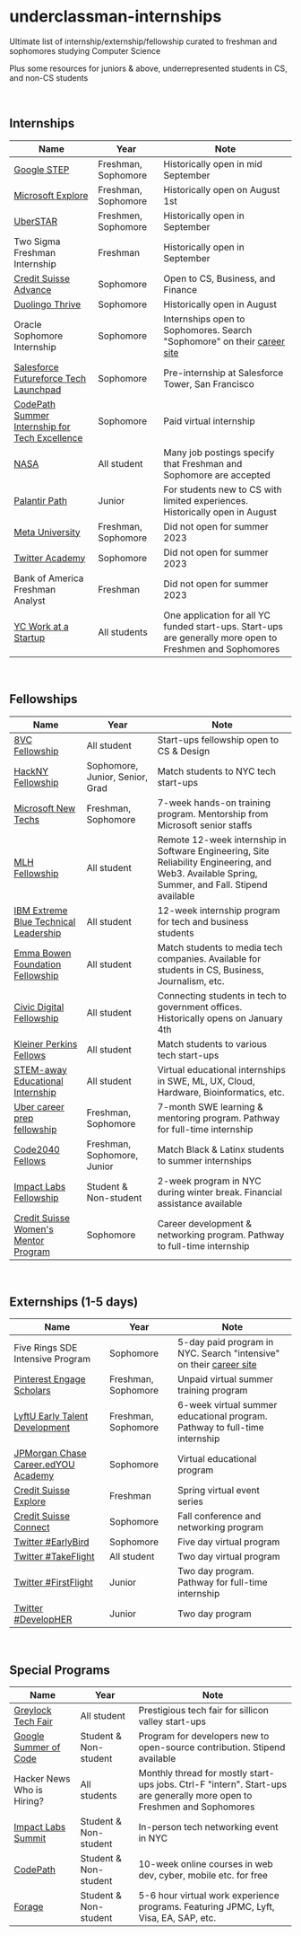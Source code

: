 # underclassman-internships 

Ultimate list of internship/externship/fellowship curated to freshman and sophomores studying Computer Science

Plus some resources for juniors & above, underrepresented students in CS, and non-CS students

<br/>

## Internships

| Name | Year | Note |
| ---- | ---- | ---- |
| [Google STEP](https://buildyourfuture.withgoogle.com/programs/step) | Freshman, Sophomore | Historically open in mid September |
| [Microsoft Explore](https://careers.microsoft.com/students/us/en/usexploremicrosoftprogram) | Freshman, Sophomore | Historically open on August 1st |
| [UberSTAR](https://www.uber.com/us/en/careers/teams/university/) | Freshmen, Sophomore | Historically open in September |
| Two Sigma Freshman Internship | Freshman | Historically open in September |
| [Credit Suisse Advance](https://www.credit-suisse.com/careers/en/students/internships.html) | Sophomore | Open to CS, Business, and Finance |
| [Duolingo Thrive](https://blog.duolingo.com/duolingo-thrive-intern-program/) | Sophomore | Historically open in August |
| Oracle Sophomore Internship | Sophomore | Internships open to Sophomores. Search "Sophomore" on their [career site](https://www.oracle.com/corporate/careers/students-grads/internships/) |
| [Salesforce Futureforce Tech Launchpad](https://info.codepath.org/futureforce-tech-launchpad-salesforce-and-codepath) | Sophomore | Pre-internship at Salesforce Tower, San Francisco |
| [CodePath Summer Internship for Tech Excellence](https://info.codepath.org/codepath-summer-internship-for-tech-excellence-site) | Sophomore | Paid virtual internship |
| [NASA](https://intern.nasa.gov/) | All student | Many job postings specify that Freshman and Sophomore are accepted | 
| [Palantir Path](https://www.palantir.com/careers/students/path/) | Junior | For students new to CS with limited experiences. Historically open in August |
| [Meta University](https://www.metacareers.com/careerprograms/pathways/metauniversity) | Freshman, Sophomore | Did not open for summer 2023 |
| [Twitter Academy](https://careers.twitter.com/en/early-career.html) | Sophomore | Did not open for summer 2023 |
| Bank of America Freshman Analyst | Freshman | Did not open for summer 2023 |
| [YC Work at a Startup](https://www.workatastartup.com/) | All students | One application for all YC funded start-ups. Start-ups are generally more open to Freshmen and Sophomores |

<br/>

## Fellowships

| Name | Year | Note |
| ---- | ---- | ---- |
| [8VC Fellowship](https://www.8vc.com/fellowships) | All student | Start-ups fellowship open to CS & Design |
| [HackNY Fellowship](https://hackny.org/fellows-program) | Sophomore, Junior, Senior, Grad | Match students to NYC tech start-ups |
| [Microsoft New Techs](https://newtechnologists.com/) | Freshman, Sophomore | 7-week hands-on training program. Mentorship from Microsoft senior staffs |
| [MLH Fellowship](https://fellowship.mlh.io/) | All student | Remote 12-week internship in Software Engineering, Site Reliability Engineering, and Web3. Available Spring, Summer, and Fall. Stipend available |
| [IBM Extreme Blue Technical Leadership](https://www.ibm.com/employment/extremeblue/index.html) | All student | 12-week internship program for tech and business students |
| [Emma Bowen Foundation Fellowship](https://www.emmabowenfoundation.org/apply) | All student | Match students to media tech companies. Available for students in CS, Business, Journalism, etc. | 
| [Civic Digital Fellowship](https://www.codingitforward.com/summer-fellowships) | All student | Connecting students in tech to government offices. Historically opens on January 4th |
| [Kleiner Perkins Fellows](https://fellows.kleinerperkins.com/) | All student | Match students to various tech start-ups |
| [STEM-away Educational Internship](https://stemaway.com/apply) | All student | Virtual educational internships in SWE, ML, UX, Cloud, Hardware, Bioinformatics, etc. |
| [Uber career prep fellowship](https://www.uber.com/us/en/careers/teams/university/) | Freshman, Sophomore | 7-month SWE learning & mentoring program. Pathway for full-time internship |
| [Code2040 Fellows](https://www.code2040.org/fellows-program) | Freshman, Sophomore, Junior | Match Black & Latinx students to summer internships |
| [Impact Labs Fellowship](https://www.impactlabs.io/fellowship) | Student & Non-student | 2-week program in NYC during winter break. Financial assistance available |
| [Credit Suisse Women's Mentor Program](https://www.credit-suisse.com/careers/en/students/internships.html) | Sophomore | Career development & networking program. Pathway to full-time internship |

<br/>

## Externships (1-5 days)

| Name | Year | Note |
| ---- | ---- | ---- |
| Five Rings SDE Intensive Program | Sophomore | 5-day paid program in NYC. Search "intensive" on their [career site](https://fiverings.avature.net/careers) |
| [Pinterest Engage Scholars](https://www.pinterestcareers.com/early-career/apprenticeship-development-programs/) | Freshman, Sophomore | Unpaid virtual summer training program |
| [LyftU Early Talent Development](https://www.lyft.com/careers/early-talent) | Freshman, Sophomore | 6-week virtual summer educational program. Pathway to full-time internship |
| [JPMorgan Chase Career.edYOU Academy](https://careers.jpmorgan.com/global/en/students/programs/career-edyou) | Sophomore | Virtual educational program |
| [Credit Suisse Explore](https://www.credit-suisse.com/careers/en/students/internships.html) | Freshman | Spring virtual event series |
| [Credit Suisse Connect](https://www.credit-suisse.com/careers/en/students/internships.html) | Sophomore | Fall conference and networking program |
| [Twitter #EarlyBird](https://careers.twitter.com/en/early-career.html) | Sophomore | Five day virtual program |
| [Twitter #TakeFlight](https://careers.twitter.com/en/early-career.html) | All student | Two day virtual program |
| [Twitter #FirstFlight](https://careers.twitter.com/en/early-career.html) | Junior | Two day program. Pathway for full-time internship |
| [Twitter #DevelopHER](https://careers.twitter.com/en/early-career.html) | Junior | Two day program |

<br/>

## Special Programs

| Name | Year | Note |
| ---- | ---- | ---- |
| [Greylock Tech Fair](https://greylock.com/university-programs/) | All student | Prestigious tech fair for sillicon valley start-ups |
| [Google Summer of Code](https://summerofcode.withgoogle.com/) | Student & Non-student | Program for developers new to open-source contribution. Stipend available |
| Hacker News Who is Hiring? | All students | Monthly thread for mostly start-ups jobs. Ctrl-F "intern". Start-ups are generally more open to Freshmen and Sophomores |
| [Impact Labs Summit](https://www.impactlabs.io/summit) | Student & Non-student | In-person tech networking event in NYC |
| [CodePath](https://www.codepath.org/courses) | Student & Non-student | 10-week online courses in web dev, cyber, mobile etc. for free |
| [Forage](https://www.theforage.com/) | Student & Non-student | 5-6 hour virtual work experience programs. Featuring JPMC, Lyft, Visa, EA, SAP, etc. |
